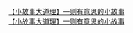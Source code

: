   
[【小故事大道理】一则有意思的小故事](http://www.dianyue.me/archives/334/2dqvfpho6q480khn/)  
[【小故事大道理】一则有意思的小故事](http://www.dianyue.me/archives/350/r6amxgitc474xcj0/)